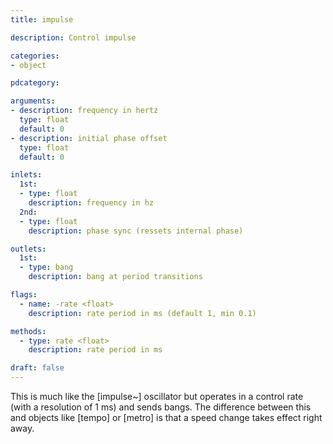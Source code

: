 ```yaml
---
title: impulse

description: Control impulse

categories:
- object

pdcategory:

arguments:
- description: frequency in hertz
  type: float
  default: 0
- description: initial phase offset
  type: float
  default: 0

inlets:
  1st:
  - type: float
    description: frequency in hz
  2nd:
  - type: float
    description: phase sync (ressets internal phase)

outlets:
  1st:
  - type: bang
    description: bang at period transitions

flags:
  - name: -rate <float>
    description: rate period in ms (default 1, min 0.1)

methods:
  - type: rate <float>
    description: rate period in ms

draft: false
---
```


This is much like the [impulse~] oscillator but operates in a control rate (with a resolution of 1 ms) and sends bangs. The difference between this and objects like [tempo] or [metro] is that a speed change takes effect right away.


